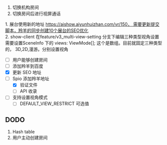 1. 切换机构房间
2. 切换房间后进行视屏通话

1. 展台使用新的地址 https://aishow.aiyunhuizhan.com/vr/150， 需要更新提交脚本，羚羊的同步创建10个展台的SEO优化  
2. show-client 在feature/v3_multi-view-setting 分支下编辑三种类型视角设置  
需要设置SceneInfo 下的 views: ViewMode[]; 这个是数组。目前就固定三种类型的， 3D,2D,漫游。分别设置视角

- [ ] 用户能够创建房间
- [ ] 添加羚羊到百度
- [x] 更新 SEO 地址
- [ ] Spio 添加羚羊地址
	- [x] 验证文件
	- [ ] API 收录
- [ ] 支持设置视角模式
	- [ ] DEFAULT_VIEW_RESTRICT 可选值

## DODO

1. Hash table
2. 用户主动创建房间